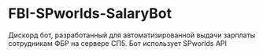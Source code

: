 # FBI-SPworlds-SalaryBot
Дискорд бот, разработанный для автоматизированной выдачи зарплаты сотрудникам ФБР на сервере СП5. Бот использует SPworlds API
